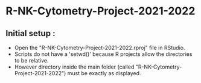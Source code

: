 # R-NK-Cytometry-Project-2021-2022

## Initial setup :
* Open the "R-NK-Cytometry-Project-2021-2022.rproj" file in RStudio.
* Scripts do not have a 'setwd()' because R projects allow the directories to be relative.
* However directory inside the main folder (called "R-NK-Cytometry-Project-2021-2022") must be exactly as displayed.
